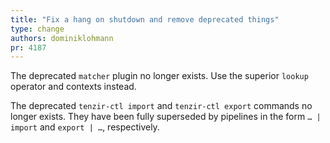 ```yaml
---
title: "Fix a hang on shutdown and remove deprecated things"
type: change
authors: dominiklohmann
pr: 4187
---
```


The deprecated `matcher` plugin no longer exists. Use the superior `lookup`
operator and contexts instead.

The deprecated `tenzir-ctl import` and `tenzir-ctl export` commands no longer
exists. They have been fully superseded by pipelines in the form `… | import`
and `export | …`, respectively.
